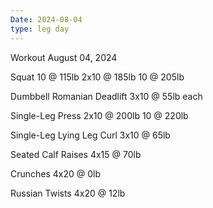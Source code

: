 ```yaml
---
Date: 2024-08-04
type: leg day
---
```

Workout August 04, 2024

Squat
10 @ 115lb
2x10 @ 185lb
10 @ 205lb

Dumbbell Romanian Deadlift
3x10 @ 55lb each

Single-Leg Press
2x10 @ 200lb
10 @ 220lb

Single-Leg Lying Leg Curl
3x10 @ 65lb

Seated Calf Raises
4x15 @ 70lb

Crunches
4x20 @ 0lb

Russian Twists
4x20 @ 12lb